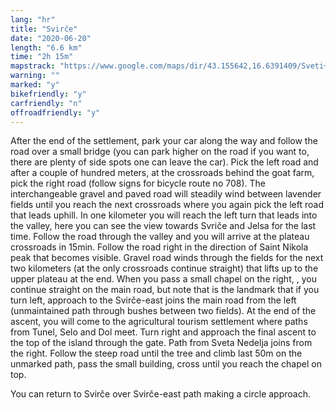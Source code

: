 ```yaml
---
lang: "hr"
title: "Svirče"
date: "2020-06-20"
length: "6.6 km"
time: "2h 15m"
mapstrack: "https://www.google.com/maps/dir/43.155642,16.6391409/Sveti+Nikola,+21465,+Svir%C4%8De/@43.1488575,16.5914961,13z/data=!4m9!4m8!1m0!1m5!1m1!1s0x134a7e589243301b:0xb511ab261b2d9d7e!2m2!1d16.597556!2d43.144528!3e2!5m1!1e4"
warning: ""
marked: "y"
bikefriendly: "y"
carfriendly: "n"
offroadfriendly: "y"
---
```


After the end of the settlement, park your car along the way and follow the road over a small bridge (you can park higher on the road if you want to, there are plenty of side spots one can leave the car). Pick the left road and after a couple of hundred meters, at the crossroads behind the goat farm, pick the right road (follow signs for bicycle route no 708). The interchangeable gravel and paved road will steadily wind between lavender fields until you reach the next crossroads where you again pick the left road that leads uphill. In one kilometer you will reach the left turn that leads into the valley, here you can see the view towards Svriče and Jelsa for the last time. Follow the road through the valley and you will arrive at the plateau crossroads in 15min. Follow the road right in the direction of Saint Nikola peak that becomes visible. Gravel road winds through the fields for the next two kilometers (at the only crossroads continue straight) that lifts up to the upper plateau at the end. When you pass a small chapel on the right, , you continue straight on the main road, but note that is the landmark that if you turn left, approach to the Svirče-east joins the main road from the left (unmaintained path through bushes between two fields). At the end of the ascent, you will come to the agricultural tourism settlement where paths from Tunel, Selo and Dol meet. Turn right and approach the final ascent to the top of the island through the gate. Path from Sveta Nedelja joins from the right. Follow the steep road until the tree and climb last 50m on the unmarked path, pass the small building, cross until you reach the chapel on top.

You can return to Svirče over Svirče-east path making a circle approach.



